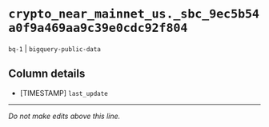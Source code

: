 # `crypto_near_mainnet_us._sbc_9ec5b54a0f9a469aa9c39e0cdc92f804`
`bq-1` | `bigquery-public-data`

## Column details
* [TIMESTAMP] `last_update`

-------------------------------------------------------------------------------
*Do not make edits above this line.*
